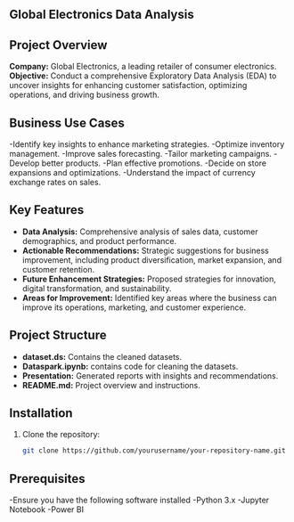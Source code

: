 
## Global Electronics Data Analysis
## Project Overview
**Company:** Global Electronics, a leading retailer of consumer electronics.
**Objective:** Conduct a comprehensive Exploratory Data Analysis (EDA) to uncover insights for enhancing customer satisfaction, optimizing operations, and driving business growth.

## Business Use Cases
-Identify key insights to enhance marketing strategies.
-Optimize inventory management.
-Improve sales forecasting.
-Tailor marketing campaigns.
-Develop better products.
-Plan effective promotions.
-Decide on store expansions and optimizations.
-Understand the impact of currency exchange rates on sales.

## Key Features
- **Data Analysis:** Comprehensive analysis of sales data, customer demographics, and product performance.
- **Actionable Recommendations:** Strategic suggestions for business improvement, including product diversification, market expansion, and customer retention.
- **Future Enhancement Strategies:** Proposed strategies for innovation, digital transformation, and sustainability.
- **Areas for Improvement:** Identified key areas where the business can improve its operations, marketing, and customer experience.

## Project Structure
- **dataset.ds:** Contains the cleaned datasets.
- **Dataspark.ipynb:** contains code for cleaning the datasets.
- **Presentation:** Generated reports with insights and recommendations.
- **README.md:** Project overview and instructions.

## Installation
1. Clone the repository:
   ```bash
   git clone https://github.com/yourusername/your-repository-name.git

## Prerequisites
-Ensure you have the following software installed
-Python 3.x
-Jupyter Notebook
-Power BI


